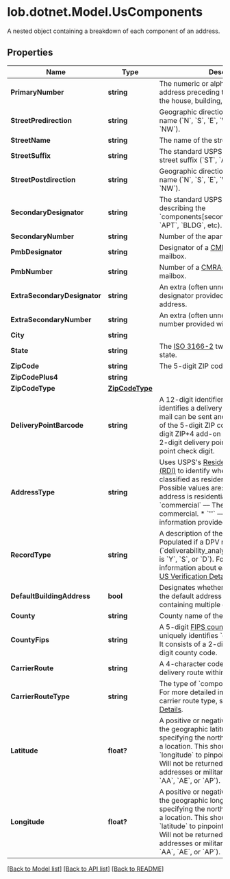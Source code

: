# lob.dotnet.Model.UsComponents
A nested object containing a breakdown of each component of an address.

## Properties

Name | Type | Description | Notes
------------ | ------------- | ------------- | -------------
**PrimaryNumber** | **string** | The numeric or alphanumeric part of an address preceding the street name. Often the house, building, or PO Box number. | [optional] 
**StreetPredirection** | **string** | Geographic direction preceding a street name (&#x60;N&#x60;, &#x60;S&#x60;, &#x60;E&#x60;, &#x60;W&#x60;, &#x60;NE&#x60;, &#x60;SW&#x60;, &#x60;SE&#x60;, &#x60;NW&#x60;).  | [optional] 
**StreetName** | **string** | The name of the street. | [optional] 
**StreetSuffix** | **string** | The standard USPS abbreviation for the street suffix (&#x60;ST&#x60;, &#x60;AVE&#x60;, &#x60;BLVD&#x60;, etc).  | [optional] 
**StreetPostdirection** | **string** | Geographic direction following a street name (&#x60;N&#x60;, &#x60;S&#x60;, &#x60;E&#x60;, &#x60;W&#x60;, &#x60;NE&#x60;, &#x60;SW&#x60;, &#x60;SE&#x60;, &#x60;NW&#x60;).  | [optional] 
**SecondaryDesignator** | **string** | The standard USPS abbreviation describing the &#x60;components[secondary_number]&#x60; (&#x60;STE&#x60;, &#x60;APT&#x60;, &#x60;BLDG&#x60;, etc).  | [optional] 
**SecondaryNumber** | **string** | Number of the apartment/unit/etc.  | [optional] 
**PmbDesignator** | **string** | Designator of a [CMRA-authorized](https://en.wikipedia.org/wiki/Commercial_mail_receiving_agency) private mailbox.  | [optional] 
**PmbNumber** | **string** | Number of a [CMRA-authorized](https://en.wikipedia.org/wiki/Commercial_mail_receiving_agency) private mailbox.  | [optional] 
**ExtraSecondaryDesignator** | **string** | An extra (often unnecessary) secondary designator provided with the input address.  | [optional] 
**ExtraSecondaryNumber** | **string** | An extra (often unnecessary) secondary number provided with the input address.  | [optional] 
**City** | **string** |  | [optional] 
**State** | **string** | The [ISO 3166-2](https://en.wikipedia.org/wiki/ISO_3166-2) two letter code for the state.  | [optional] 
**ZipCode** | **string** | The 5-digit ZIP code | [optional] 
**ZipCodePlus4** | **string** |  | [optional] 
**ZipCodeType** | [**ZipCodeType**](ZipCodeType.md) |  | [optional] 
**DeliveryPointBarcode** | **string** | A 12-digit identifier that uniquely identifies a delivery point (location where mail can be sent and received). It consists of the 5-digit ZIP code (&#x60;zip_code&#x60;), 4-digit ZIP+4 add-on (&#x60;zip_code_plus_4&#x60;), 2-digit delivery point, and 1-digit delivery point check digit.  | [optional] 
**AddressType** | **string** | Uses USPS&#39;s [Residential Delivery Indicator (RDI)](https://www.usps.com/nationalpremieraccounts/rdi.htm) to identify whether an address is classified as residential or business. Possible values are: * &#x60;residential&#x60; –– The address is residential or a PO Box. * &#x60;commercial&#x60; –– The address is commercial. * &#x60;&#39;&#39;&#x60; –– Not enough information provided to be determined.  | [optional] 
**RecordType** | **string** | A description of the type of address. Populated if a DPV match is made (&#x60;deliverability_analysis[dpv_confirmation]&#x60; is &#x60;Y&#x60;, &#x60;S&#x60;, or &#x60;D&#x60;). For more detailed information about each record type, see [US Verification Details](#tag/US-Verification-Types).  | [optional] 
**DefaultBuildingAddress** | **bool** | Designates whether or not the address is the default address for a building containing multiple delivery points.  | [optional] 
**County** | **string** | County name of the address city. | [optional] 
**CountyFips** | **string** | A 5-digit [FIPS county code](https://en.wikipedia.org/wiki/FIPS_county_code) which uniquely identifies &#x60;components[county]&#x60;. It consists of a 2-digit state code and a 3-digit county code.  | [optional] 
**CarrierRoute** | **string** | A 4-character code assigned to a mail delivery route within a ZIP code.  | [optional] 
**CarrierRouteType** | **string** | The type of &#x60;components[carrier_route]&#x60;. For more detailed information about each carrier route type, see [US Verification Details](#tag/US-Verification-Types).  | [optional] 
**Latitude** | **float?** | A positive or negative decimal indicating the geographic latitude of the address, specifying the north-to-south position of a location. This should be used with &#x60;longitude&#x60; to pinpoint locations on a map. Will not be returned for undeliverable addresses or military addresses (state is &#x60;AA&#x60;, &#x60;AE&#x60;, or &#x60;AP&#x60;).  | [optional] 
**Longitude** | **float?** | A positive or negative decimal indicating the geographic longitude of the address, specifying the north-to-south position of a location. This should be used with &#x60;latitude&#x60; to pinpoint locations on a map. Will not be returned for undeliverable addresses or military addresses (state is &#x60;AA&#x60;, &#x60;AE&#x60;, or &#x60;AP&#x60;).  | [optional] 

[[Back to Model list]](../README.md#documentation-for-models) [[Back to API list]](../README.md#documentation-for-api-endpoints) [[Back to README]](../README.md)

